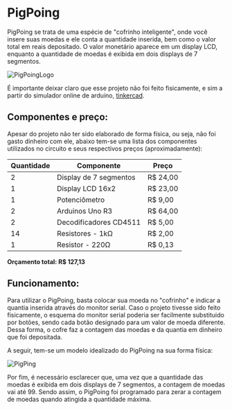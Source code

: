# PigPoing
PigPoing se trata de uma espécie de "cofrinho inteligente", onde você insere suas moedas e ele conta a quantidade inserida, bem como o valor total em reais depositado. O valor monetário aparece em um display LCD, enquanto a quantidade de moedas é exibida em dois displays de 7 segmentos.

![PigPoingLogo](https://cdn.discordapp.com/attachments/806262947160653834/814185249125695508/pigPoingLogo.jpeg)


É importante deixar claro que esse projeto não foi feito fisicamente, e sim a partir do simulador online de arduino, [tinkercad](https://www.tinkercad.com/). 

## Componentes e preço:
Apesar do projeto não ter sido elaborado de forma física, ou seja, não foi gasto dinheiro com ele, abaixo tem-se uma lista dos componentes utilizados no circuito e seus respectivos preços (aproximadamente):

Quantidade|Componente|Preço
---|---|---
2|Display de 7 segmentos|R$ 24,00
1|Display LCD 16x2|R$ 23,00
1|Potenciômetro|R$ 9,00
2|Arduinos Uno R3|R$ 64,00
2|Decodificadores CD4511|R$ 5,00
14|Resistores - 1kΩ|R$ 2,00
1|Resistor - 220Ω|R$ 0,13

**Orçamento total: R$ 127,13**

## Funcionamento:
Para utilizar o PigPoing, basta colocar sua moeda no "cofrinho" e indicar a quantia inserida através do monitor serial. Caso o projeto tivesse sido feito fisicamente, o esquema do monitor serial poderia ser facilmente substituido por botões, sendo cada botão designado para um valor de moeda diferente. Dessa forma, o cofre faz a contagem das moedas e da quantia em dinheiro que foi depositada. 

A seguir, tem-se um modelo idealizado do PigPoing na sua forma física:

![PigPing](https://cdn.discordapp.com/attachments/806262947160653834/814184223681675344/porquinho.jpeg)

Por fim, é necessário esclarecer que, uma vez que a quantidade das moedas é exibida em dois displays de 7 segmentos, a contagem de moedas vai até 99. Sendo assim, o PigPoing foi programado para zerar a contagem de moedas quando atingida a quantidade máxima.
